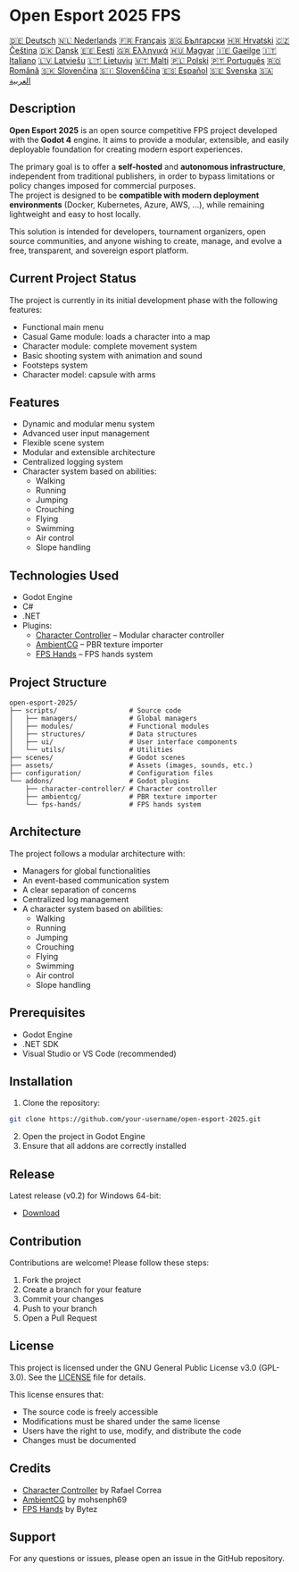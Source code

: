 # Open Esport 2025 FPS

[🇩🇪 Deutsch](README-lang/deutsch.md) [🇳🇱 Nederlands](README-lang/nederlands.md) [🇫🇷 Français](README-lang/français.md) [🇧🇬 Български](README-lang/български.md) [🇭🇷 Hrvatski](README-lang/hrvatski.md) [🇨🇿 Čeština](README-lang/čeština.md) [🇩🇰 Dansk](README-lang/dansk.md) [🇪🇪 Eesti](README-lang/eesti.md) [🇬🇷 Ελληνικά](README-lang/ελληνικά.md) [🇭🇺 Magyar](README-lang/magyar.md) [🇮🇪 Gaeilge](README-lang/gaeilge.md) [🇮🇹 Italiano](README-lang/italiano.md) [🇱🇻 Latviešu](README-lang/latviešu.md) [🇱🇹 Lietuvių](README-lang/lietuvių.md) [🇲🇹 Malti](README-lang/malti.md) [🇵🇱 Polski](README-lang/polski.md) [🇵🇹 Português](README-lang/português.md) [🇷🇴 Română](README-lang/română.md) [🇸🇰 Slovenčina](README-lang/slovenčina.md) [🇸🇮 Slovenščina](README-lang/slovenščina.md) [🇪🇸 Español](README-lang/español.md) [🇸🇪 Svenska](README-lang/svenska.md) [🇸🇦 العربية](README-lang/العربية.md)

## Description

**Open Esport 2025** is an open source competitive FPS project developed with the **Godot 4** engine. It aims to provide a modular, extensible, and easily deployable foundation for creating modern esport experiences.

The primary goal is to offer a **self-hosted** and **autonomous infrastructure**, independent from traditional publishers, in order to bypass limitations or policy changes imposed for commercial purposes.  
The project is designed to be **compatible with modern deployment environments** (Docker, Kubernetes, Azure, AWS, ...), while remaining lightweight and easy to host locally.

This solution is intended for developers, tournament organizers, open source communities, and anyone wishing to create, manage, and evolve a free, transparent, and sovereign esport platform.

## Current Project Status
The project is currently in its initial development phase with the following features:
- Functional main menu
- Casual Game module: loads a character into a map
- Character module: complete movement system
- Basic shooting system with animation and sound
- Footsteps system
- Character model: capsule with arms

## Features
- Dynamic and modular menu system
- Advanced user input management
- Flexible scene system
- Modular and extensible architecture
- Centralized logging system
- Character system based on abilities:
  - Walking
  - Running
  - Jumping
  - Crouching
  - Flying
  - Swimming
  - Air control
  - Slope handling

## Technologies Used
- Godot Engine
- C#
- .NET
- Plugins:
  - [Character Controller](https://github.com/expressobits/character-controller) – Modular character controller
  - [AmbientCG](https://github.com/mohsenph69/godot-ambientcg) – PBR texture importer
  - [FPS Hands](https://codeberg.org/Bytez/godot-fps-hands) – FPS hands system

## Project Structure
```
open-esport-2025/
├── scripts/                  # Source code
│   ├── managers/             # Global managers
│   ├── modules/              # Functional modules
│   ├── structures/           # Data structures
│   ├── ui/                   # User interface components
│   └── utils/                # Utilities
├── scenes/                   # Godot scenes
├── assets/                   # Assets (images, sounds, etc.)
├── configuration/            # Configuration files
└── addons/                   # Godot plugins
    ├── character-controller/ # Character controller
    ├── ambientcg/            # PBR texture importer
    └── fps-hands/            # FPS hands system
```

## Architecture
The project follows a modular architecture with:
- Managers for global functionalities
- An event-based communication system
- A clear separation of concerns
- Centralized log management
- A character system based on abilities:
  - Walking
  - Running
  - Jumping
  - Crouching
  - Flying
  - Swimming
  - Air control
  - Slope handling

## Prerequisites
- Godot Engine
- .NET SDK
- Visual Studio or VS Code (recommended)

## Installation
1. Clone the repository:
```bash
git clone https://github.com/your-username/open-esport-2025.git
```
2. Open the project in Godot Engine
3. Ensure that all addons are correctly installed

## Release
Latest release (v0.2) for Windows 64-bit:
- [Download](https://antisys.fr/Games/openesport2025/Open-eSport-2025-v0.2.7z)

## Contribution
Contributions are welcome! Please follow these steps:
1. Fork the project
2. Create a branch for your feature
3. Commit your changes
4. Push to your branch
5. Open a Pull Request

## License
This project is licensed under the GNU General Public License v3.0 (GPL-3.0). See the [LICENSE](LICENSE) file for details.

This license ensures that:
- The source code is freely accessible
- Modifications must be shared under the same license
- Users have the right to use, modify, and distribute the code
- Changes must be documented

## Credits
- [Character Controller](https://github.com/expressobits/character-controller) by Rafael Correa
- [AmbientCG](https://github.com/mohsenph69/godot-ambientcg) by mohsenph69
- [FPS Hands](https://codeberg.org/Bytez/godot-fps-hands) by Bytez

## Support
For any questions or issues, please open an issue in the GitHub repository.
